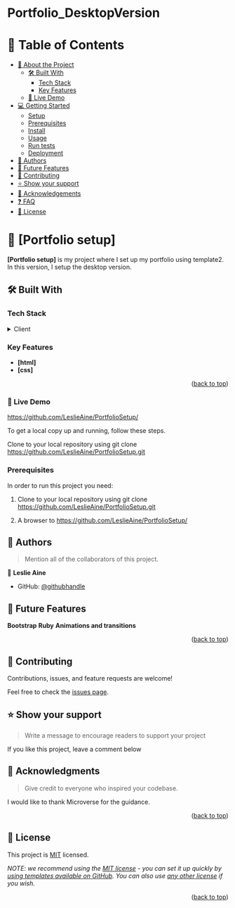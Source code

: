 # Portfolio_DesktopVersion

<!-- TABLE OF CONTENTS -->

# 📗 Table of Contents

- [📖 About the Project](#about-project)
  - [🛠 Built With](#built-with)
    - [Tech Stack](#tech-stack)
    - [Key Features](#key-features)
  - [🚀 Live Demo](#live-demo)
- [💻 Getting Started](#getting-started)
  - [Setup](#setup)
  - [Prerequisites](#prerequisites)
  - [Install](#install)
  - [Usage](#usage)
  - [Run tests](#run-tests)
  - [Deployment](#triangular_flag_on_post-deployment)
- [👥 Authors](#authors)
- [🔭 Future Features](#future-features)
- [🤝 Contributing](#contributing)
- [⭐️ Show your support](#support)
- [🙏 Acknowledgements](#acknowledgements)
- [❓ FAQ](#faq)
- [📝 License](#license)

<!-- PROJECT DESCRIPTION -->

# 📖 [Portfolio setup] <a name="about-project"></a>


**[Portfolio setup]** is my project where I set up my portfolio using template2. In this version, I setup the desktop version.

## 🛠 Built With <a name="built-with"></a>

### Tech Stack <a name="tech-stack"></a>

<details>
  <summary>Client</summary>
  <ul>
    <li><a href="https://html.com/">html</a></li>
  </ul>
</details>

<!-- Features -->

### Key Features <a name="key-features"></a>

- **[html]**
- **[css]**

<p align="right">(<a href="#readme-top">back to top</a>)</p>

### 🚀 Live Demo <a name="live-demo"> </a>
  https://github.com/LeslieAine/PortfolioSetup/



To get a local copy up and running, follow these steps.

Clone to your local repository using git clone https://github.com/LeslieAine/PortfolioSetup.git

### Prerequisites

In order to run this project you need:
1. Clone to your local repository using git clone https://github.com/LeslieAine/PortfolioSetup.git

2. A browser to https://github.com/LeslieAine/PortfolioSetup/


<!-- AUTHORS -->

## 👥 Authors <a name="authors"></a>

> Mention all of the collaborators of this project.

👤 **Leslie Aine**

- GitHub: [@githubhandle](https://github.com/LeslieAine)


## 🔭 Future Features <a name="future-features"></a>

**Bootstrap**
**Ruby**
**Animations and transitions**

<p align="right">(<a href="#readme-top">back to top</a>)</p>


## 🤝 Contributing <a name="contributing"></a>

Contributions, issues, and feature requests are welcome!

Feel free to check the [issues page](../../issues/).


<!-- SUPPORT -->

## ⭐️ Show your support <a name="support"></a>

> Write a message to encourage readers to support your project

If you like this project, leave a comment below


<!-- ACKNOWLEDGEMENTS -->

## 🙏 Acknowledgments <a name="acknowledgements"></a>

> Give credit to everyone who inspired your codebase.

I would like to thank Microverse for the guidance.

<p align="right">(<a href="#readme-top">back to top</a>)</p>



## 📝 License <a name="license"></a>

This project is [MIT](./LICENSE) licensed.

_NOTE: we recommend using the [MIT license](https://choosealicense.com/licenses/mit/) - you can set it up quickly by [using templates available on GitHub](https://docs.github.com/en/communities/setting-up-your-project-for-healthy-contributions/adding-a-license-to-a-repository). You can also use [any other license](https://choosealicense.com/licenses/) if you wish._

<p align="right">(<a href="#readme-top">back to top</a>)</p>
